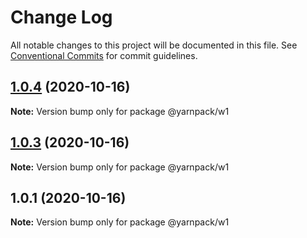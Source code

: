 # Change Log

All notable changes to this project will be documented in this file.
See [Conventional Commits](https://conventionalcommits.org) for commit guidelines.

## [1.0.4](https://github.com/jithinjohnkaniyampoikayil/yarnlerna/compare/v1.0.3...v1.0.4) (2020-10-16)

**Note:** Version bump only for package @yarnpack/w1





## [1.0.3](https://github.com/jithinjohnkaniyampoikayil/yarnlerna/compare/v1.0.2...v1.0.3) (2020-10-16)

**Note:** Version bump only for package @yarnpack/w1





## 1.0.1 (2020-10-16)

**Note:** Version bump only for package @yarnpack/w1
